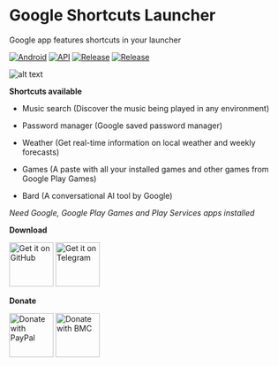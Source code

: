 # Google Shortcuts Launcher
Google app features shortcuts in your launcher

[![Android](https://img.shields.io/badge/Platform-Android-green.svg?style=flat-square)](https://www.android.com) [![API](https://img.shields.io/badge/API-21%2B-orange.svg?logo=android&style=flat-square)](https://developer.android.com/studio/releases/platforms) [![Release](https://img.shields.io/github/v/release/WSTxda/Google-Shortcuts-Launcher?color=blue&label=Release&style=flat-square)](https://github.com/WSTxda/Google-Shortcuts-Launcher/releases) [![Release](https://img.shields.io/github/downloads/WSTxda/Google-Shortcuts-Launcher/total?color=brightgrey&style=flat-square)](https://github.com/WSTxda/Google-Shortcuts-Launcher/releases)

![alt text](https://raw.githubusercontent.com/WSTxda/Google-Shortcuts-Launcher/main/images/Banner.svg)

**Shortcuts available**

- Music search (Discover the music being played in any environment)

- Password manager (Google saved password manager)

- Weather (Get real-time information on local weather and weekly forecasts)

- Games (A paste with all your installed games and other games from Google Play Games)

- Bard (A conversational AI tool by Google)

*Need Google, Google Play Games and Play Services apps installed*

**Download**

[<img src="https://raw.githubusercontent.com/WSTxda/QP-Gallery-Releases/master/Images/GitHub.svg"
      alt='Get it on GitHub'
      height="80">](https://github.com/WSTxda/Google-Shortcuts-Launcher/releases/latest) [<img src="https://raw.githubusercontent.com/WSTxda/QP-Gallery-Releases/master/Images/Telegram.svg"
      alt='Get it on Telegram'
      height="80">](https://t.me/WSTprojects)

**Donate**

[<img src="https://raw.githubusercontent.com/WSTxda/QP-Gallery-Releases/master/Images/PayPal.svg"
      alt='Donate with PayPal'
      height="80">](https://bit.ly/2lV0E6u) [<img src="https://raw.githubusercontent.com/WSTxda/QP-Gallery-Releases/master/Images/BMC.svg"
      alt='Donate with BMC'
      height="80">](https://www.buymeacoffee.com/wstxda)
